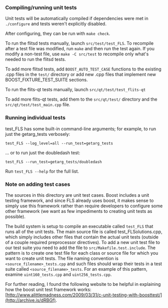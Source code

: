 ### Compiling/running unit tests

Unit tests will be automatically compiled if dependencies were met in `./configure`
and tests weren't explicitly disabled.

After configuring, they can be run with `make check`.

To run the flitsd tests manually, launch `src/test/test_FLS`. To recompile
after a test file was modified, run `make` and then run the test again. If you
modify a non-test file, use `make -C src/test` to recompile only what's needed
to run the flitsd tests.

To add more flitsd tests, add `BOOST_AUTO_TEST_CASE` functions to the existing
.cpp files in the `test/` directory or add new .cpp files that
implement new BOOST_FIXTURE_TEST_SUITE sections.

To run the flits-qt tests manually, launch `src/qt/test/test_flits-qt`

To add more flits-qt tests, add them to the `src/qt/test/` directory and
the `src/qt/test/test_main.cpp` file.

### Running individual tests

test_FLS has some built-in command-line arguments; for
example, to run just the getarg_tests verbosely:

    test_FLS --log_level=all --run_test=getarg_tests

... or to run just the doubledash test:

    test_FLS --run_test=getarg_tests/doubledash

Run `test_FLS --help` for the full list.

### Note on adding test cases

The sources in this directory are unit test cases.  Boost includes a
unit testing framework, and since FLS already uses boost, it makes
sense to simply use this framework rather than require developers to
configure some other framework (we want as few impediments to creating
unit tests as possible).

The build system is setup to compile an executable called `test_FLS`
that runs all of the unit tests.  The main source file is called
test_FLSolutions.cpp, which simply includes other files that contain the
actual unit tests (outside of a couple required preprocessor
directives). To add a new unit test file to our test suite you need
to add the file to `src/Makefile.test.include`. The pattern is to
create one test file for each class or source file for which you want
to create unit tests.  The file naming convention is
`<source_filename>_tests.cpp` and such files should wrap their tests
in a test suite called `<source_filename>_tests`.  For an example of
this pattern, examine `uint160_tests.cpp` and `uint256_tests.cpp`.

For further reading, I found the following website to be helpful in
explaining how the boost unit test framework works:
[http://www.alittlemadness.com/2009/03/31/c-unit-testing-with-boosttest/](http://archive.is/dRBGf).
